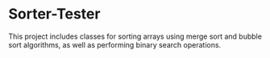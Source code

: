 # Sorter-Tester
This project includes classes for sorting arrays using merge sort and bubble sort algorithms, as well as performing binary search operations.
